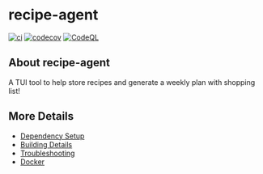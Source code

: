 # recipe-agent

[![ci](https://github.com/nalevi/recipe-agent/actions/workflows/ci.yml/badge.svg)](https://github.com/nalevi/recipe-agent/actions/workflows/ci.yml)
[![codecov](https://codecov.io/gh/nalevi/recipe-agent/branch/main/graph/badge.svg)](https://codecov.io/gh/nalevi/recipe-agent)
[![CodeQL](https://github.com/nalevi/recipe-agent/actions/workflows/codeql-analysis.yml/badge.svg)](https://github.com/nalevi/recipe-agent/actions/workflows/codeql-analysis.yml)

## About recipe-agent
A TUI tool to help store recipes and generate a weekly plan with shopping list!


## More Details

 * [Dependency Setup](README_dependencies.md)
 * [Building Details](README_building.md)
 * [Troubleshooting](README_troubleshooting.md)
 * [Docker](README_docker.md)
